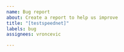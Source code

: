 ```yaml
---
name: Bug report
about: Create a report to help us improve
title: "[testspeednet]"
labels: bug
assignees: vroncevic

---
```



